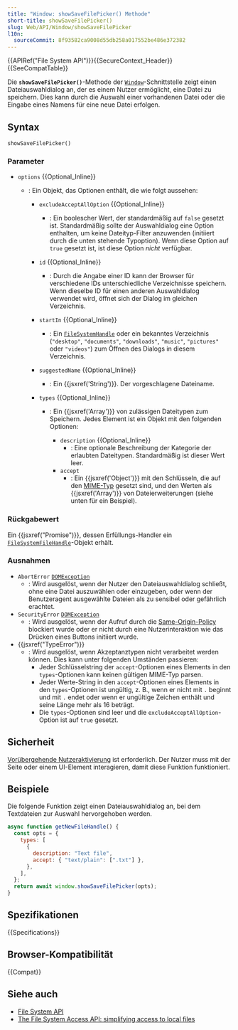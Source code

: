 ```yaml
---
title: "Window: showSaveFilePicker() Methode"
short-title: showSaveFilePicker()
slug: Web/API/Window/showSaveFilePicker
l10n:
  sourceCommit: 8f93582ca9008d55db258a017552be486e372382
---
```


{{APIRef("File System API")}}{{SecureContext_Header}}{{SeeCompatTable}}

Die **`showSaveFilePicker()`**-Methode der [`Window`](/de/docs/Web/API/Window)-Schnittstelle zeigt einen Dateiauswahldialog an, der es einem Nutzer ermöglicht, eine Datei zu speichern. Dies kann durch die Auswahl einer vorhandenen Datei oder die Eingabe eines Namens für eine neue Datei erfolgen.

## Syntax

```js-nolint
showSaveFilePicker()
```

### Parameter

- `options` {{Optional_Inline}}

  - : Ein Objekt, das Optionen enthält, die wie folgt aussehen:

    - `excludeAcceptAllOption` {{Optional_Inline}}
      - : Ein boolescher Wert, der standardmäßig auf `false` gesetzt ist. Standardmäßig sollte der Auswahldialog eine Option enthalten, um keine Dateityp-Filter anzuwenden (initiiert durch die unten stehende Typoption). Wenn diese Option auf `true` gesetzt ist, ist diese Option _nicht_ verfügbar.
    - `id` {{Optional_Inline}}
      - : Durch die Angabe einer ID kann der Browser für verschiedene IDs unterschiedliche Verzeichnisse speichern. Wenn dieselbe ID für einen anderen Auswahldialog verwendet wird, öffnet sich der Dialog im gleichen Verzeichnis.
    - `startIn` {{Optional_Inline}}
      - : Ein [`FileSystemHandle`](/de/docs/Web/API/FileSystemHandle) oder ein bekanntes Verzeichnis (`"desktop"`, `"documents"`, `"downloads"`, `"music"`, `"pictures"` oder `"videos"`) zum Öffnen des Dialogs in diesem Verzeichnis.
    - `suggestedName` {{Optional_Inline}}
      - : Ein {{jsxref('String')}}. Der vorgeschlagene Dateiname.
    - `types` {{Optional_Inline}}

      - : Ein {{jsxref('Array')}} von zulässigen Dateitypen zum Speichern. Jedes Element ist ein Objekt mit den folgenden Optionen:

        - `description` {{Optional_Inline}}
          - : Eine optionale Beschreibung der Kategorie der erlaubten Dateitypen. Standardmäßig ist dieser Wert leer.
        - `accept`
          - : Ein {{jsxref('Object')}} mit den Schlüsseln, die auf den [MIME-Typ](/de/docs/Web/HTTP/MIME_types/Common_types) gesetzt sind, und den Werten als {{jsxref('Array')}} von Dateierweiterungen (siehe unten für ein Beispiel).

### Rückgabewert

Ein {{jsxref("Promise")}}, dessen Erfüllungs-Handler ein [`FileSystemFileHandle`](/de/docs/Web/API/FileSystemFileHandle)-Objekt erhält.

### Ausnahmen

- `AbortError` [`DOMException`](/de/docs/Web/API/DOMException)
  - : Wird ausgelöst, wenn der Nutzer den Dateiauswahldialog schließt, ohne eine Datei auszuwählen oder einzugeben, oder wenn der Benutzeragent ausgewählte Dateien als zu sensibel oder gefährlich erachtet.
- `SecurityError` [`DOMException`](/de/docs/Web/API/DOMException)
  - : Wird ausgelöst, wenn der Aufruf durch die [Same-Origin-Policy](/de/docs/Web/Security/Same-origin_policy) blockiert wurde oder er nicht durch eine Nutzerinteraktion wie das Drücken eines Buttons initiiert wurde.
- {{jsxref("TypeError")}}
  - : Wird ausgelöst, wenn Akzeptanztypen nicht verarbeitet werden können. Dies kann unter folgenden Umständen passieren:
    - Jeder Schlüsselstring der `accept`-Optionen eines Elements in den `types`-Optionen kann keinen gültigen MIME-Typ parsen.
    - Jeder Werte-String in den `accept`-Optionen eines Elements in den `types`-Optionen ist ungültig, z. B., wenn er nicht mit `.` beginnt und mit `.` endet oder wenn er ungültige Zeichen enthält und seine Länge mehr als 16 beträgt.
    - Die `types`-Optionen sind leer und die `excludeAcceptAllOption`-Option ist auf `true` gesetzt.

## Sicherheit

[Vorübergehende Nutzeraktivierung](/de/docs/Web/Security/User_activation) ist erforderlich. Der Nutzer muss mit der Seite oder einem UI-Element interagieren, damit diese Funktion funktioniert.

## Beispiele

Die folgende Funktion zeigt einen Dateiauswahldialog an, bei dem Textdateien zur Auswahl hervorgehoben werden.

```js
async function getNewFileHandle() {
  const opts = {
    types: [
      {
        description: "Text file",
        accept: { "text/plain": [".txt"] },
      },
    ],
  };
  return await window.showSaveFilePicker(opts);
}
```

## Spezifikationen

{{Specifications}}

## Browser-Kompatibilität

{{Compat}}

## Siehe auch

- [File System API](/de/docs/Web/API/File_System_API)
- [The File System Access API: simplifying access to local files](https://developer.chrome.com/docs/capabilities/web-apis/file-system-access)
